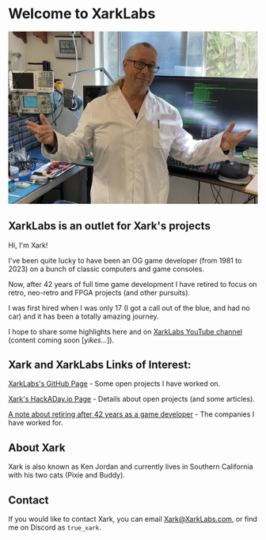 # Welcome to XarkLabs

![alt text](./media/XarkLabs_Welcome_2024.jpeg)

## XarkLabs is an outlet for Xark's projects

Hi, I'm Xark!

I've been quite lucky to have been an OG game developer (from 1981 to 2023) on a bunch of classic computers and game consoles.

Now, after 42 years of full time game development I have retired to focus on retro, neo-retro and FPGA projects (and other pursuits).

I was first hired when I was only 17 (I got a call out of the blue, and had no car) and it has been a totally amazing journey.

I hope to share some highlights here and on [XarkLabs YouTube channel](http://youtube.com/@XarkLabs) (content coming soon [*yikes...*]).

## Xark and XarkLabs Links of Interest:

[XarkLabs's GitHub Page](https://github.com/XarkLabs) - Some open projects I have worked on.

[Xark's HackADay.io Page](https://hackaday.io/Xark) - Details about open projects (and some articles).

[A note about retiring after 42 years as a game developer](https://hackaday.io/page/21309-42-years-experiencing-life-the-universe-and-game-development) - The companies I have worked for.

## About Xark

Xark is also known as Ken Jordan and currently lives in Southern California with his two cats (Pixie and Buddy).

## Contact

If you would like to contact Xark, you can email <Xark@XarkLabs.com>, or find me on Discord as `true_xark`.
